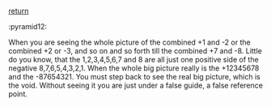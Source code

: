 [return](thevoid)

:pyramid12:

When you are seeing the whole picture of the combined +1 and -2 or the combined +2 or -3, and so on and so forth till the combined +7 and -8. Little do you know, that the 1,2,3,4,5,6,7 and 8 are all just one positive side of the negative 8,7,6,5,4,3,2,1. When the whole big picture really is the +12345678 and the -87654321. You must step back to see the real big picture, which is the void. Without seeing it you are just under a false guide, a false reference point.
